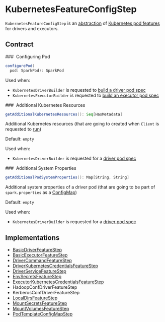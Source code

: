 # KubernetesFeatureConfigStep

`KubernetesFeatureConfigStep` is an [abstraction](#contract) of [Kubernetes pod features](#implementations) for drivers and executors.

## Contract

### <span id="configurePod"> Configuring Pod

```scala
configurePod(
  pod: SparkPod): SparkPod
```

Used when:

* `KubernetesDriverBuilder` is requested to [build a driver pod spec](KubernetesDriverBuilder.md#buildFromFeatures)
* `KubernetesExecutorBuilder` is requested to [build an executor pod spec](KubernetesExecutorBuilder.md#buildFromFeatures)

### <span id="getAdditionalKubernetesResources"> Additional Kubernetes Resources

```scala
getAdditionalKubernetesResources(): Seq[HasMetadata]
```

Additional Kubernetes resources (that are going to created when `Client` is requested to [run](Client.md#run))

Default: `empty`

Used when:

* `KubernetesDriverBuilder` is requested for a [driver pod spec](KubernetesDriverBuilder.md#buildFromFeatures)

### <span id="getAdditionalPodSystemProperties"> Additional System Properties

```scala
getAdditionalPodSystemProperties(): Map[String, String]
```

Additional system properties of a driver pod (that are going to be part of `spark.properties` as a [ConfigMap](Client.md#buildConfigMap))

Default: `empty`

Used when:

* `KubernetesDriverBuilder` is requested for a [driver pod spec](KubernetesDriverBuilder.md#buildFromFeatures)

## Implementations

* [BasicDriverFeatureStep](BasicDriverFeatureStep.md)
* [BasicExecutorFeatureStep](BasicExecutorFeatureStep.md)
* [DriverCommandFeatureStep](DriverCommandFeatureStep.md)
* [DriverKubernetesCredentialsFeatureStep](DriverKubernetesCredentialsFeatureStep.md)
* [DriverServiceFeatureStep](DriverServiceFeatureStep.md)
* [EnvSecretsFeatureStep](EnvSecretsFeatureStep.md)
* [ExecutorKubernetesCredentialsFeatureStep](ExecutorKubernetesCredentialsFeatureStep.md)
* HadoopConfDriverFeatureStep
* KerberosConfDriverFeatureStep
* [LocalDirsFeatureStep](LocalDirsFeatureStep.md)
* [MountSecretsFeatureStep](MountSecretsFeatureStep.md)
* [MountVolumesFeatureStep](MountVolumesFeatureStep.md)
* [PodTemplateConfigMapStep](PodTemplateConfigMapStep.md)
